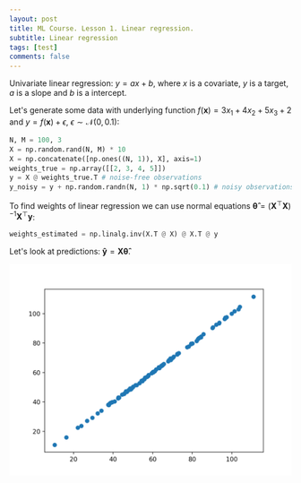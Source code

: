 ```yaml
---
layout: post
title: ML Course. Lesson 1. Linear regression.
subtitle: Linear regression
tags: [test]
comments: false
---
```


Univariate linear regression: $y = ax + b$, where $x$ is a covariate, $y$ is a target, $a$ is a slope and $b$ is a intercept.

Let's generate some data with underlying function $f(\mathbf{x}) = 3x_1 + 4x_2 + 5x_3 + 2$ and $y = f(\mathbf{x}) + \epsilon$, $\epsilon \sim \mathcal{N}(0, 0.1)$:
```python
N, M = 100, 3
X = np.random.rand(N, M) * 10
X = np.concatenate([np.ones((N, 1)), X], axis=1)
weights_true = np.array([[2, 3, 4, 5]])
y = X @ weights_true.T # noise-free observations
y_noisy = y + np.random.randn(N, 1) * np.sqrt(0.1) # noisy observations
```
To find weights of linear regression we can use normal equations $\pmb{\hat{\theta}} = (\mathbf{X}^\top \mathbf{X})^{-1} \mathbf{X}^\top\mathbf{y}$:
```python
weights_estimated = np.linalg.inv(X.T @ X) @ X.T @ y
```

Let's look at predictions: $\mathbf{\hat{y}} = \mathbf{X} \pmb{\hat{\theta}}$.

![Predictions](https://raw.githubusercontent.com/bsuleymanov/bsuleymanov.github.io/master/assets/img/Figure_1.png)
